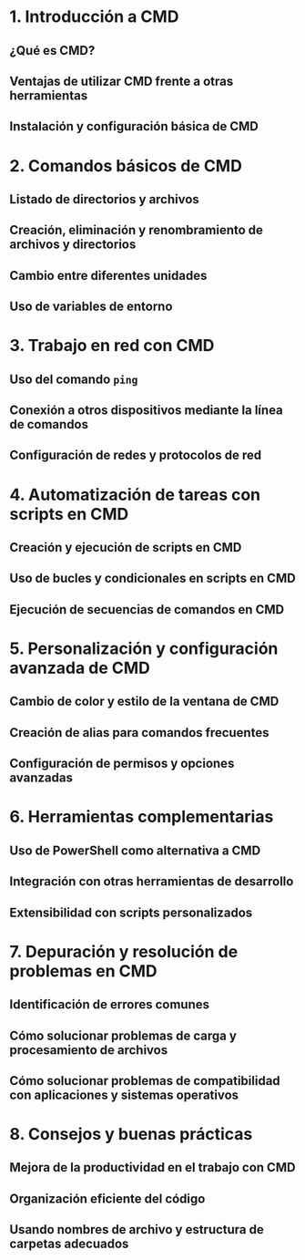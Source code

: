 # 1. Introducción a CMD
## ¿Qué es CMD?
## Ventajas de utilizar CMD frente a otras herramientas
## Instalación y configuración básica de CMD

# 2. Comandos básicos de CMD
## Listado de directorios y archivos
## Creación, eliminación y renombramiento de archivos y directorios
## Cambio entre diferentes unidades
## Uso de variables de entorno

# 3. Trabajo en red con CMD
## Uso del comando `ping`
## Conexión a otros dispositivos mediante la línea de comandos
## Configuración de redes y protocolos de red

# 4. Automatización de tareas con scripts en CMD
## Creación y ejecución de scripts en CMD
## Uso de bucles y condicionales en scripts en CMD
## Ejecución de secuencias de comandos en CMD

# 5. Personalización y configuración avanzada de CMD
## Cambio de color y estilo de la ventana de CMD
## Creación de alias para comandos frecuentes
## Configuración de permisos y opciones avanzadas

# 6. Herramientas complementarias
## Uso de PowerShell como alternativa a CMD
## Integración con otras herramientas de desarrollo
## Extensibilidad con scripts personalizados

# 7. Depuración y resolución de problemas en CMD
## Identificación de errores comunes
## Cómo solucionar problemas de carga y procesamiento de archivos
## Cómo solucionar problemas de compatibilidad con aplicaciones y sistemas operativos

# 8. Consejos y buenas prácticas
## Mejora de la productividad en el trabajo con CMD
## Organización eficiente del código
## Usando nombres de archivo y estructura de carpetas adecuados